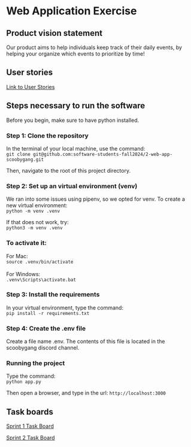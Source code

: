 # Web Application Exercise

## Product vision statement

Our product aims to help individuals keep track of their daily events, by helping your organize which events to prioritize by time!

## User stories

[Link to User Stories](https://github.com/software-students-fall2024/2-web-app-scoobygang/issues)

## Steps necessary to run the software
Before you begin, make sure to have python installed.

### Step 1: Clone the repository
In the terminal of your local machine, use the command: <br>
```git clone git@github.com:software-students-fall2024/2-web-app-scoobygang.git``` <br>

Then, navigate to the root of this project directory.

### Step 2: Set up an virtual environment (venv)
We ran into some issues using pipenv, so we opted for venv. To create a new virtual environment: <br>
```python -m venv .venv``` <br>

If that does not work, try: <br>
```python3 -m venv .venv```

### To activate it: 
For Mac: <br>
```source .venv/bin/activate``` <br>
<br>
For Windows: <br>
```.venv\Scripts\activate.bat``` <br>

### Step 3: Install the requirements
In your virtual environment, type the command: <br>
```pip install -r requirements.txt``` <br>

### Step 4: Create the .env file
Create a file name .env. The contents of this file is located in the scoobygang discord channel.

### Running the project
Type the command: <br>
```python app.py```

Then open a browser, and type in the url: 
```http://localhost:3000```


## Task boards

[Sprint 1 Task Board](https://github.com/orgs/software-students-fall2024/projects/16)

[Sprint 2 Task Board](https://github.com/orgs/software-students-fall2024/projects/18)
